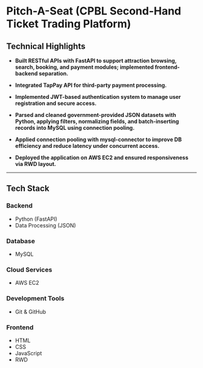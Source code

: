 #  Pitch-A-Seat (CPBL Second-Hand Ticket Trading Platform)


##  Technical Highlights

- **Built RESTful APIs with FastAPI to support attraction browsing, search, booking, and payment modules; implemented frontend-backend separation.**  

- **Integrated TapPay API for third-party payment processing.**  

- **Implemented JWT-based authentication system to manage user registration and secure access.**  

- **Parsed and cleaned government-provided JSON datasets with Python, applying filters, normalizing fields, and batch-inserting records into MySQL using connection pooling.**  

- **Applied connection pooling with mysql-connector to improve DB efficiency and reduce latency under concurrent access.**  

- **Deployed the application on AWS EC2 and ensured responsiveness via RWD layout.**  




---

##  Tech Stack

###  Backend
- Python (FastAPI)
- Data Processing (JSON)

###  Database
- MySQL

###  Cloud Services
- AWS EC2  

###  Development Tools
- Git & GitHub   

###  Frontend
- HTML  
- CSS  
- JavaScript
- RWD
